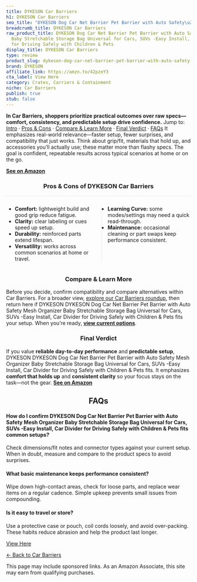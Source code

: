 ```yaml
---
title: DYKESON Car Barriers
h1: DYKESON Car Barriers
seo_title: "DYKESON Dog Car Net Barrier Pet Barrier with Auto Safety\u2026"
breadcrumb_title: DYKESON Car Barriers
raw_product_title: DYKESON Dog Car Net Barrier Pet Barrier with Auto Safety Mesh Organizer
  Baby Stretchable Storage Bag Universal for Cars, SUVs -Easy Install, Car Divider
  for Driving Safely with Children & Pets
display_title: DYKESON Car Barriers
type: review
product_slug: dykeson-dog-car-net-barrier-pet-barrier-with-auto-safety-mesh-organizer-fc9d78f4
brand: DYKESON
affiliate_link: https://amzn.to/42pzeY3
cta_label: View Here
category: Crates, Carriers & Containment
niche: Car Barriers
publish: true
stub: false
---
```


<div id="intro" class="full-width"><p><strong>In Car Barriers, shoppers prioritize practical outcomes over raw specs&mdash;comfort, consistency, and predictable setup drive confidence.</strong> Jump to: <a href="#intro">Intro</a> · <a href="#pros-cons">Pros &amp; Cons</a> · <a href="#compare-more">Compare &amp; Learn More</a> · <a href="#verdict">Final Verdict</a> · <a href="#faqs">FAQs</a> It emphasizes real-world relevance&mdash;faster setup, fewer surprises, and compatibility that just works. Think about grip/fit, materials that hold up, and accessories you’ll actually use; these matter more than flashy specs. The goal is confident, repeatable results across typical scenarios at home or on the go.</p><p><a href="https://amzn.to/42pzeY3" rel="nofollow sponsored noopener" target="_blank"><strong>See on Amazon</strong></a></p></div>
<h3 id="pros-cons" style="text-align:center;">Pros &amp; Cons of DYKESON Car Barriers</h3>
<div class="pc-grid" style="display:grid;grid-template-columns:1fr 1fr;gap:16px;border-top:1px solid #e5e7eb;padding-top:12px;">
  <ul>
    <li><strong>Comfort:</strong> lightweight build and good grip reduce fatigue.</li>
    <li><strong>Clarity:</strong> clear labeling or cues speed up setup.</li>
    <li><strong>Durability:</strong> reinforced parts extend lifespan.</li>
    <li><strong>Versatility:</strong> works across common scenarios at home or travel.</li>
  </ul>
  <ul style="border-left:1px solid #e5e7eb;padding-left:16px;">
    <li><strong>Learning Curve:</strong> some modes/settings may need a quick read-through.</li>
    <li><strong>Maintenance:</strong> occasional cleaning or part swaps keep performance consistent.</li>
  </ul>
</div>


<h3 id="compare-more" style="text-align:center;">Compare &amp; Learn More</h3>
<p>Before you decide, confirm compatibility and compare alternatives within Car Barriers. For a broader view, <a href="#">explore our Car Barriers roundup</a>, then return here if DYKESON DYKESON Dog Car Net Barrier Pet Barrier with Auto Safety Mesh Organizer Baby Stretchable Storage Bag Universal for Cars, SUVs -Easy Install, Car Divider for Driving Safely with Children & Pets fits your setup. When you’re ready, <a href="https://amzn.to/42pzeY3" rel="nofollow sponsored noopener" target="_blank"><strong>view current options</strong></a>.</p>

<h3 id="verdict" style="text-align:center;">Final Verdict</h3>
<p>If you value <strong>reliable day-to-day performance</strong> and <strong>predictable setup</strong>, DYKESON DYKESON Dog Car Net Barrier Pet Barrier with Auto Safety Mesh Organizer Baby Stretchable Storage Bag Universal for Cars, SUVs -Easy Install, Car Divider for Driving Safely with Children & Pets fits. It emphasizes <strong>comfort that holds up</strong> and <strong>consistent clarity</strong> so your focus stays on the task&mdash;not the gear. <a href="https://amzn.to/42pzeY3" rel="nofollow sponsored noopener" target="_blank"><strong>See on Amazon</strong></a></p>

<h2 id="faqs" style="text-align:center;">FAQs</h2>
<h4><strong>How do I confirm DYKESON Dog Car Net Barrier Pet Barrier with Auto Safety Mesh Organizer Baby Stretchable Storage Bag Universal for Cars, SUVs -Easy Install, Car Divider for Driving Safely with Children & Pets fits common setups?</strong></h4>
<p>Check dimensions/fit notes and connector types against your current setup. When in doubt, measure and compare to the product specs to avoid surprises.</p>
<h4><strong>What basic maintenance keeps performance consistent?</strong></h4>
<p>Wipe down high-contact areas, check for loose parts, and replace wear items on a regular cadence. Simple upkeep prevents small issues from compounding.</p>
<h4><strong>Is it easy to travel or store?</strong></h4>
<p>Use a protective case or pouch, coil cords loosely, and avoid over-packing. These habits reduce abrasion and help the product last longer.</p>

<p><a class="btn" href="https://amzn.to/42pzeY3" target="_blank" rel="nofollow sponsored noopener">View Here</a></p>
<p><a href="/roundups/crates-carriers-containment/car-barriers/">← Back to Car Barriers</a></p>
<aside class="disclosure">This page may include sponsored links. As an Amazon Associate, this site may earn from qualifying purchases.</aside>
